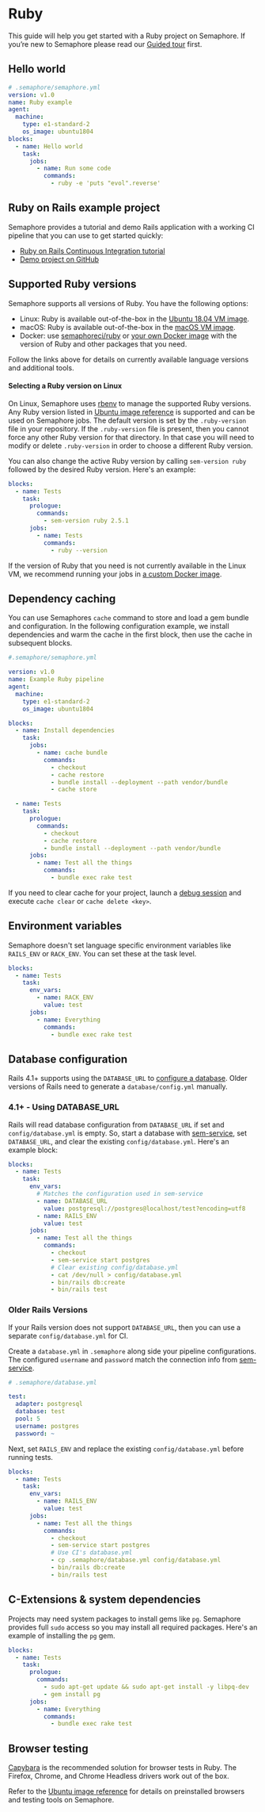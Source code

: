 # Ruby

This guide will help you get started with a Ruby project on Semaphore.
If you’re new to Semaphore please read our
[Guided tour](https://docs.semaphoreci.com/guided-tour/getting-started/) first.

## Hello world

``` yaml
# .semaphore/semaphore.yml
version: v1.0
name: Ruby example
agent:
  machine:
    type: e1-standard-2
    os_image: ubuntu1804
blocks:
  - name: Hello world
    task:
      jobs:
        - name: Run some code
          commands:
            - ruby -e 'puts "evol".reverse'
```


## Ruby on Rails example project

Semaphore provides a tutorial and demo Rails application with a working
CI pipeline that you can use to get started quickly:

- [Ruby on Rails Continuous Integration tutorial][rails-tutorial]
- [Demo project on GitHub][rails-demo-project]

## Supported Ruby versions

Semaphore supports all versions of Ruby. You have the following options:

- Linux: Ruby is available out-of-the-box in the [Ubuntu 18.04 VM image][ubuntu-ruby].
- macOS: Ruby is available out-of-the-box in the [macOS VM image][macos-ruby].
- Docker: use [semaphoreci/ruby][ruby-docker-image] or
  [your own Docker image][docker-env] with the version of Ruby and other
  packages that you need.

Follow the links above for details on currently available language versions and
additional tools.

#### Selecting a Ruby version on Linux

On Linux, Semaphore uses [rbenv](https://github.com/rbenv/rbenv) to manage the supported
Ruby versions. Any Ruby version listed in
[Ubuntu image reference][ubuntu-ruby]
is supported and can be used on Semaphore jobs. The default version is set by the
`.ruby-version` file in your repository. If the `.ruby-version` file is present,
then you cannot force any other Ruby version for that directory. In that case
you will need to modify or delete `.ruby-version` in order to choose a different
Ruby version.

You can also change the active Ruby version by calling `sem-version ruby`
followed by the desired Ruby version. Here's an example:

``` yaml
blocks:
  - name: Tests
    task:
      prologue:
        commands:
          - sem-version ruby 2.5.1
      jobs:
        - name: Tests
          commands:
            - ruby --version
```

If the version of Ruby that you need is not currently available in the Linux VM,
we recommend running your jobs in [a custom Docker image][docker-env].

## Dependency caching

You can use Semaphores `cache` command to store and load a gem bundle
and configuration. In the following configuration example, we install
dependencies and warm the cache in the first block, then use the cache
in subsequent blocks.

``` yaml
#.semaphore/semaphore.yml

version: v1.0
name: Example Ruby pipeline
agent:
  machine:
    type: e1-standard-2
    os_image: ubuntu1804

blocks:
  - name: Install dependencies
    task:
      jobs:
        - name: cache bundle
          commands:
            - checkout
            - cache restore
            - bundle install --deployment --path vendor/bundle
            - cache store

  - name: Tests
    task:
      prologue:
        commands:
          - checkout
          - cache restore
          - bundle install --deployment --path vendor/bundle
      jobs:
        - name: Test all the things
          commands:
            - bundle exec rake test
```

If you need to clear cache for your project, launch a
[debug session](https://docs.semaphoreci.com/essentials/debugging-with-ssh-access/)
and execute `cache clear` or `cache delete <key>`.

## Environment variables

Semaphore doesn't set language specific environment variables like
`RAILS_ENV` or `RACK_ENV`. You can set these at the task level.

``` yaml
blocks:
  - name: Tests
    task:
      env_vars:
        - name: RACK_ENV
          value: test
      jobs:
        - name: Everything
          commands:
            - bundle exec rake test
```

## Database configuration

Rails 4.1+ supports using the `DATABASE_URL` to [configure a
database][rails-database-configuration]. Older versions of Rails need
to generate a `database/config.yml` manually.

### 4.1+ - Using DATABASE_URL

Rails will read database configuration from `DATABASE_URL` if set and
`config/database.yml` is empty. So, start a database with
[sem-service][sem-service], set `DATABASE_URL`, and clear the
existing `config/database.yml`. Here's an example block:

``` yaml
blocks:
  - name: Tests
    task:
      env_vars:
        # Matches the configuration used in sem-service
        - name: DATABASE_URL
          value: postgresql://postgres@localhost/test?encoding=utf8
        - name: RAILS_ENV
          value: test
      jobs:
        - name: Test all the things
          commands:
            - checkout
            - sem-service start postgres
            # Clear existing config/database.yml
            - cat /dev/null > config/database.yml
            - bin/rails db:create
            - bin/rails test
```

### Older Rails Versions

If your Rails version does not support `DATABASE_URL`, then you can
use a separate `config/database.yml` for CI.

Create a `database.yml` in `.semaphore` along side your pipeline
configurations. The configured `username` and `password` match the
connection info from [sem-service][sem-service].

``` yaml
# .semaphore/database.yml

test:
  adapter: postgresql
  database: test
  pool: 5
  username: postgres
  password: ~
```

Next, set `RAILS_ENV` and replace the existing `config/database.yml`
before running tests.

``` yaml
blocks:
  - name: Tests
    task:
      env_vars:
        - name: RAILS_ENV
          value: test
      jobs:
        - name: Test all the things
          commands:
            - checkout
            - sem-service start postgres
            # Use CI's database.yml
            - cp .semaphore/database.yml config/database.yml
            - bin/rails db:create
            - bin/rails test
```

## C-Extensions & system dependencies

Projects may need system packages to install gems like `pg`. Semaphore provides
full `sudo` access so you may install all required packages. Here's an
example of installing the `pg` gem.

``` yaml
blocks:
  - name: Tests
    task:
      prologue:
        commands:
          - sudo apt-get update && sudo apt-get install -y libpq-dev
          - gem install pg
      jobs:
        - name: Everything
          commands:
            - bundle exec rake test
```

## Browser testing

[Capybara](http://teamcapybara.github.io/capybara) is the recommended
solution for browser tests in Ruby. The Firefox, Chrome, and Chrome Headless
drivers work out of the box.

Refer to the [Ubuntu image reference](https://docs.semaphoreci.com/ci-cd-environment/ubuntu-18.04-image/)
for details on preinstalled browsers and testing tools on Semaphore.

[rails-tutorial]: https://docs.semaphoreci.com/examples/rails-continuous-integration/
[rails-demo-project]: https://github.com/semaphoreci-demos/semaphore-demo-ruby-rails
[browser-ref]: https://docs.semaphoreci.com/ci-cd-environment/ubuntu-18.04-image/#browsers-and-headless-browser-testing
[sem-service]: https://docs.semaphoreci.com/ci-cd-environment/sem-service-managing-databases-and-services-on-linux/
[rails-database-configuration]: https://guides.rubyonrails.org/configuring.html#configuring-a-database
[rails-guide]: https://docs.semaphoreci.com/examples/rails-continuous-integration/
[ubuntu-ruby]: https://docs.semaphoreci.com/ci-cd-environment/ubuntu-18.04-image/#ruby
[macos-ruby]: https://docs.semaphoreci.com/ci-cd-environment/macos-mojave-xcode-11-image/#ruby
[ruby-docker-image]: https://hub.docker.com/r/semaphoreci/ruby
[docker-env]: https://docs.semaphoreci.com/ci-cd-environment/custom-ci-cd-environment-with-docker/
